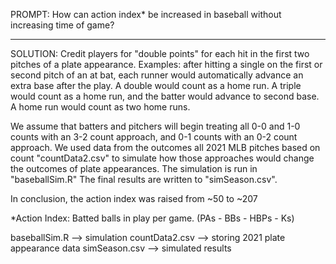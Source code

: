 PROMPT: 
How can action index* be increased in baseball without increasing time of game?

--------------------

SOLUTION:
Credit players for "double points" for each hit in the first two pitches of a plate appearance. Examples: after hitting a single on the first or second pitch of an at bat, each runner would automatically advance an extra base after the play. A double would count as a home run. A triple would count as a home run, and the batter would advance to second base. A home run would count as two home runs.

We assume that batters and pitchers will begin treating all 0-0 and 1-0 counts with an 3-2 count approach, and 0-1 counts with an 0-2 count approach. We used data from the outcomes all 2021 MLB pitches based on count "countData2.csv" to simulate how those approaches would change the outcomes of plate appearances. The simulation is run in "baseballSim.R" The final results are written to "simSeason.csv". 

In conclusion, the action index was raised from ~50 to ~207


*Action Index: Batted balls in play per game. (PAs - BBs - HBPs - Ks)

baseballSim.R --> simulation
countData2.csv --> storing 2021 plate appearance data
simSeason.csv --> simulated results
